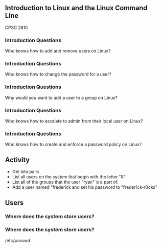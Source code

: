 ## Introduction to Linux and the Linux Command Line

CPSC 2810



### Introduction Questions

Who knows how to add and remove users on Linux?


### Introduction Questions

Who knows how to change the password for a user?


### Introduction Questions

Why would you want to add a user to a group on Linux?


### Introduction Questions

Who knows how to escalate to admin from their local user on Linux?


### Introduction Questions

Who knows how to create and enforce a password policy on Linux?



## Activity

* Get into pairs
* List all users on the system that begin with the letter "R"
* List all of the groups that the user "ryan" is a part of.
* Add a user named "frederick and set his password to "freder1ck-r0cks"



## Users


### Where does the system store users?


### Where does the system store users?

/etc/passwd

